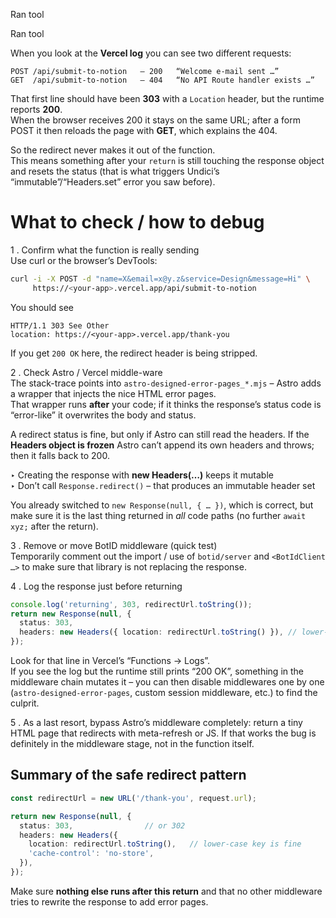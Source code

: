 Ran tool

Ran tool

When you look at the **Vercel log** you can see two different requests:

```
POST /api/submit-to-notion   — 200   “Welcome e-mail sent …”
GET  /api/submit-to-notion   — 404   “No API Route handler exists …”
```

That first line should have been **303** with a `Location` header, but the
runtime reports **200**.  
When the browser receives 200 it stays on the same URL; after a form POST it
then reloads the page with **GET**, which explains the 404.

So the redirect never makes it out of the function.  
This means something after your `return` is still touching the response
object and resets the status (that is what triggers Undici’s
“immutable”/“Headers.set” error you saw before).

What to check / how to debug
============================

1 . Confirm what the function is really sending  
   Use curl or the browser’s DevTools:

```bash
curl -i -X POST -d "name=X&email=x@y.z&service=Design&message=Hi" \
     https://<your-app>.vercel.app/api/submit-to-notion
```

You should see

```
HTTP/1.1 303 See Other
location: https://<your-app>.vercel.app/thank-you
```

If you get `200 OK` here, the redirect header is being stripped.

2 . Check Astro / Vercel middle-ware  
   The stack-trace points into
   `astro-designed-error-pages_*.mjs` – Astro adds a wrapper that injects the
   nice HTML error pages.  
   That wrapper runs **after** your code; if it thinks the response’s status
   code is “error-like” it overwrites the body and status.

   A redirect status is fine, but only if Astro can still read the headers.
   If the **Headers object is frozen** Astro can’t append its own headers and
   throws; then it falls back to 200.

   ‣ Creating the response with **new Headers(…)** keeps it mutable  
   ‣ Don’t call `Response.redirect()` – that produces an immutable header set

   You already switched to `new Response(null, { … })`, which is correct, but
   make sure it is the last thing returned in *all* code paths (no further
   `await xyz;` after the return).

3 . Remove or move BotID middleware (quick test)  
   Temporarily comment out the import / use of `botid/server` and
   `<BotIdClient …>` to make sure that library is not replacing the response.

4 . Log the response just before returning

```ts
console.log('returning', 303, redirectUrl.toString());
return new Response(null, {
  status: 303,
  headers: new Headers({ location: redirectUrl.toString() }), // lower-case also
});
```

   Look for that line in Vercel’s “Functions → Logs”.  
   If you see the log but the runtime still prints “200 OK”, something in the
   middleware chain mutates it – you can then disable middlewares one by one
   (`astro-designed-error-pages`, custom session middleware, etc.) to find the
   culprit.

5 . As a last resort, bypass Astro’s middleware completely: return a tiny HTML
   page that redirects with meta-refresh or JS. If that works the bug is
   definitely in the middleware stage, not in the function itself.

Summary of the safe redirect pattern
------------------------------------

```ts
const redirectUrl = new URL('/thank-you', request.url);

return new Response(null, {
  status: 303,                // or 302
  headers: new Headers({
    location: redirectUrl.toString(),   // lower-case key is fine
    'cache-control': 'no-store',
  }),
});
```

Make sure **nothing else runs after this return** and that no other middleware
tries to rewrite the response to add error pages.